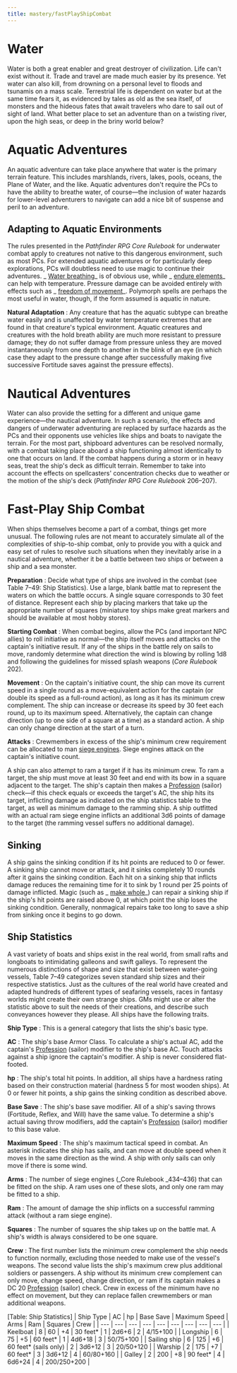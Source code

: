 ```yaml
---
title: mastery/fastPlayShipCombat
---
```

# Water

Water is both a great enabler and great destroyer of civilization. Life can't exist without it. Trade and travel are made much easier by its presence. Yet water can also kill, from drowning on a personal level to floods and tsunamis on a mass scale. Terrestrial life is dependent on water but at the same time fears it, as evidenced by tales as old as the sea itself, of monsters and the hideous fates that await travelers who dare to sail out of sight of land. What better place to set an adventure than on a twisting river, upon the high seas, or deep in the briny world below?

# Aquatic Adventures

An aquatic adventure can take place anywhere that water is the primary terrain feature. This includes marshlands, rivers, lakes, pools, oceans, the Plane of Water, and the like. Aquatic adventures don't require the PCs to have the ability to breathe water, of course—the inclusion of water hazards for lower-level adventurers to navigate can add a nice bit of suspense and peril to an adventure.

## Adapting to Aquatic Environments

The rules presented in the _Pathfinder RPG Core Rulebook_ for underwater combat apply to creatures not native to this dangerous environment, such as most PCs. For extended aquatic adventures or for particularly deep explorations, PCs will doubtless need to use magic to continue their adventures. _ [Water breathing](../spells/waterBreathing.md#_water-breathing)_ is of obvious use, while _ [endure elements](../spells/endureElements.md#_endure-elements)_ can help with temperature. Pressure damage can be avoided entirely with effects such as _ [freedom of movement](../spells/freedomOfMovement.md#_freedom-of-movement)_. Polymorph spells are perhaps the most useful in water, though, if the form assumed is aquatic in nature.

**Natural Adaptation** : Any creature that has the aquatic subtype can breathe water easily and is unaffected by water temperature extremes that are found in that creature's typical environment. Aquatic creatures and creatures with the hold breath ability are much more resistant to pressure damage; they do not suffer damage from pressure unless they are moved instantaneously from one depth to another in the blink of an eye (in which case they adapt to the pressure change after successfully making five successive Fortitude saves against the pressure effects).

# Nautical Adventures

Water can also provide the setting for a different and unique game experience—the nautical adventure. In such a scenario, the effects and dangers of underwater adventuring are replaced by surface hazards as the PCs and their opponents use vehicles like ships and boats to navigate the terrain. For the most part, shipboard adventures can be resolved normally, with a combat taking place aboard a ship functioning almost identically to one that occurs on land. If the combat happens during a storm or in heavy seas, treat the ship's deck as difficult terrain. Remember to take into account the effects on spellcasters' concentration checks due to weather or the motion of the ship's deck (_Pathfinder RPG Core Rulebook_ 206–207).

# Fast-Play Ship Combat

When ships themselves become a part of a combat, things get more unusual. The following rules are not meant to accurately simulate all of the complexities of ship-to-ship combat, only to provide you with a quick and easy set of rules to resolve such situations when they inevitably arise in a nautical adventure, whether it be a battle between two ships or between a ship and a sea monster.

**Preparation** : Decide what type of ships are involved in the combat (see Table 7–49: Ship Statistics). Use a large, blank battle mat to represent the waters on which the battle occurs. A single square corresponds to 30 feet of distance. Represent each ship by placing markers that take up the appropriate number of squares (miniature toy ships make great markers and should be available at most hobby stores).

**Starting Combat** : When combat begins, allow the PCs (and important NPC allies) to roll initiative as normal—the ship itself moves and attacks on the captain's initiative result. If any of the ships in the battle rely on sails to move, randomly determine what direction the wind is blowing by rolling 1d8 and following the guidelines for missed splash weapons (_Core Rulebook_ 202).

**Movement** : On the captain's initiative count, the ship can move its current speed in a single round as a move-equivalent action for the captain (or double its speed as a full-round action), as long as it has its minimum crew complement. The ship can increase or decrease its speed by 30 feet each round, up to its maximum speed. Alternatively, the captain can change direction (up to one side of a square at a time) as a standard action. A ship can only change direction at the start of a turn.

**Attacks** : Crewmembers in excess of the ship's minimum crew requirement can be allocated to man [siege engines](../environment.md#_siege-engines). Siege engines attack on the captain's initiative count.

A ship can also attempt to ram a target if it has its minimum crew. To ram a target, the ship must move at least 30 feet and end with its bow in a square adjacent to the target. The ship's captain then makes a [Profession](../skills/profession.md#_profession) (sailor) check—if this check equals or exceeds the target's AC, the ship hits its target, inflicting damage as indicated on the ship statistics table to the target, as well as minimum damage to the ramming ship. A ship outfitted with an actual ram siege engine inflicts an additional 3d6 points of damage to the target (the ramming vessel suffers no additional damage).

## Sinking

A ship gains the sinking condition if its hit points are reduced to 0 or fewer. A sinking ship cannot move or attack, and it sinks completely 10 rounds after it gains the sinking condition. Each hit on a sinking ship that inflicts damage reduces the remaining time for it to sink by 1 round per 25 points of damage inflicted. Magic (such as _ [make whole](../spells/makeWhole.md#_make-whole)_) can repair a sinking ship if the ship's hit points are raised above 0, at which point the ship loses the sinking condition. Generally, nonmagical repairs take too long to save a ship from sinking once it begins to go down.

## Ship Statistics

A vast variety of boats and ships exist in the real world, from small rafts and longboats to intimidating galleons and swift galleys. To represent the numerous distinctions of shape and size that exist between water-going vessels, Table 7–49 categorizes seven standard ship sizes and their respective statistics. Just as the cultures of the real world have created and adapted hundreds of different types of seafaring vessels, races in fantasy worlds might create their own strange ships. GMs might use or alter the statistic above to suit the needs of their creations, and describe such conveyances however they please. All ships have the following traits.

**Ship Type** : This is a general category that lists the ship's basic type.

**AC** : The ship's base Armor Class. To calculate a ship's actual AC, add the captain's [Profession](../skills/profession.md#_profession) (sailor) modifier to the ship's base AC. Touch attacks against a ship ignore the captain's modifier. A ship is never considered flat-footed.

**hp** : The ship's total hit points. In addition, all ships have a hardness rating based on their construction material (hardness 5 for most wooden ships). At 0 or fewer hit points, a ship gains the sinking condition as described above.

**Base Save** : The ship's base save modifier. All of a ship's saving throws (Fortitude, Reflex, and Will) have the same value. To determine a ship's actual saving throw modifiers, add the captain's [Profession](../skills/profession.md#_profession) (sailor) modifier to this base value.

**Maximum Speed** : The ship's maximum tactical speed in combat. An asterisk indicates the ship has sails, and can move at double speed when it moves in the same direction as the wind. A ship with only sails can only move if there is some wind.

**Arms** : The number of siege engines (_Core Rulebook _434–436) that can be fitted on the ship. A ram uses one of these slots, and only one ram may be fitted to a ship.

**Ram** : The amount of damage the ship inflicts on a successful ramming attack (without a ram siege engine).

**Squares** : The number of squares the ship takes up on the battle mat. A ship's width is always considered to be one square.

**Crew** : The first number lists the minimum crew complement the ship needs to function normally, excluding those needed to make use of the vessel's weapons. The second value lists the ship's maximum crew plus additional soldiers or passengers. A ship without its minimum crew complement can only move, change speed, change direction, or ram if its captain makes a DC 20 [Profession](../skills/profession.md#_profession) (sailor) check. Crew in excess of the minimum have no effect on movement, but they can replace fallen crewmembers or man additional weapons.

[Table: Ship Statistics]
| Ship Type | AC | hp | Base Save | Maximum Speed | Arms | Ram | Squares | Crew |
| --- | --- | --- | --- | --- | --- | --- | --- | --- |
| Keelboat | 8 | 60 | +4 | 30 feet\* | 1 | 2d6+6 | 2 | 4/15+100 |
| Longship | 6 | 75 | +5 | 60 feet\* | 1 | 4d6+18 | 3 | 50/75+100 |
| Sailing ship | 6 | 125 | +6 | 60 feet\* (sails only) | 2 | 3d6+12 | 3 | 20/50+120 |
| Warship | 2 | 175 | +7 | 60 feet\* | 3 | 3d6+12 | 4 | 60/80+160 |
| Galley | 2 | 200 | +8 | 90 feet\* | 4 | 6d6+24 | 4 | 200/250+200 |

